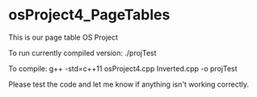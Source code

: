 # osProject4_PageTables
This is our page table OS Project 

To run currently compiled version:
./projTest

To compile:
g++ -std=c++11 osProject4.cpp Inverted.cpp -o projTest

Please test the code and let me know if anything isn't working correctly.
